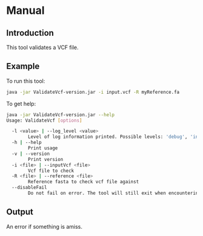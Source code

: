 # Manual

## Introduction
This tool validates a VCF file.

## Example
To run this tool:
```bash
java -jar ValidateVcf-version.jar -i input.vcf -R myReference.fa
```

To get help:
```bash
java -jar ValidateVcf-version.jar --help
Usage: ValidateVcf [options]

  -l <value> | --log_level <value>
        Level of log information printed. Possible levels: 'debug', 'info', 'warn', 'error'
  -h | --help
        Print usage
  -v | --version
        Print version
  -i <file> | --inputVcf <file>
        Vcf file to check
  -R <file> | --reference <file>
        Reference fasta to check vcf file against
  --disableFail
        Do not fail on error. The tool will still exit when encountering an error, but will do so with exit code 0
```

## Output
An error if something is amiss.